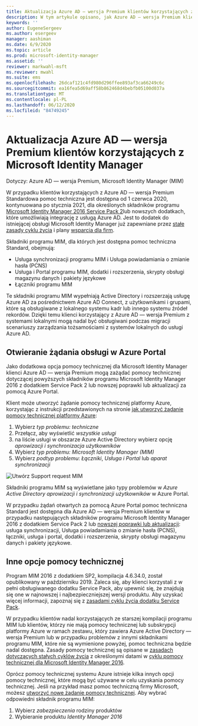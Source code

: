 ```yaml
---
title: Aktualizacja Azure AD — wersja Premium klientów korzystających z Microsoft Identity Manager | Microsoft Docs
description: W tym artykule opisano, jak Azure AD — wersja Premium klienci mogą uzyskać pomoc techniczną po 21 stycznia 2021.
keywords: ''
author: EugeneSergeev
ms.author: esergeev
manager: aashiman
ms.date: 6/9/2020
ms.topic: article
ms.prod: microsoft-identity-manager
ms.assetid: ''
reviewer: markwahl-msft
ms.reviewer: mwahl
ms.suite: ems
ms.openlocfilehash: 26dcaf121c4fd980d296ffee893af3ca66249c6c
ms.sourcegitcommit: ea16fea5d69aff58b862468d4bebfb05100d037a
ms.translationtype: MT
ms.contentlocale: pl-PL
ms.lasthandoff: 06/12/2020
ms.locfileid: "84749245"
---
```

# <a name="support-update-for-azure-ad-premium-customers-using-microsoft-identity-manager"></a>Aktualizacja Azure AD — wersja Premium klientów korzystających z Microsoft Identity Manager

Dotyczy: Azure AD — wersja Premium, Microsoft Identity Manager (MIM)

W przypadku klientów korzystających z Azure AD — wersja Premium Standardowa pomoc techniczna jest dostępna od 1 czerwca 2020, kontynuowana po stycznia 2021, dla określonych składników programu [Microsoft Identity Manager 2016 Service Pack 2](https://docs.microsoft.com/microsoft-identity-manager/microsoft-identity-manager-2016)lub nowszych dodatkach, które umożliwiają integrację z usługą Azure AD. Jest to dodatek do istniejącej obsługi Microsoft Identity Manager już zapewniane przez [stałe zasady cyklu życia](https://docs.microsoft.com//lifecycle/policies/fixed) i plany [wsparcia dla firm](https://support.microsoft.com/help/4341255).

Składniki programu MIM, dla których jest dostępna pomoc techniczna Standard, obejmują:
- Usługa synchronizacji programu MIM i Usługa powiadamiania o zmianie hasła (PCNS)
- Usługa i Portal programu MIM, dodatki i rozszerzenia, skrypty obsługi magazynu danych i pakiety językowe
- Łączniki programu MIM

Te składniki programu MIM wypełniają Active Directory i rozszerzają usługę Azure AD za pośrednictwem Azure AD Connect, z użytkownikami i grupami, które są obsługiwane z lokalnego systemu kadr lub innego systemu źródeł rekordów. Dzięki temu klienci korzystający z Azure AD — wersja Premium z systemami lokalnymi mogą nadal być obsługiwani podczas migracji scenariuszy zarządzania tożsamościami z systemów lokalnych do usługi Azure AD. 

## <a name="opening-a-support-request-in-the-azure-portal"></a>Otwieranie żądania obsługi w Azure Portal

Jako dodatkowa opcja pomocy technicznej dla Microsoft Identity Manager klienci Azure AD — wersja Premium mogą zażądać pomocy technicznej dotyczącej powyższych składników programu Microsoft Identity Manager 2016 z dodatkiem Service Pack 2 lub nowszej poprawki lub aktualizacji za pomocą Azure Portal.

Klient może utworzyć żądanie pomocy technicznej platformy Azure, korzystając z instrukcji przedstawionych na stronie [jak utworzyć żądanie pomocy technicznej platformy Azure](https://docs.microsoft.com/azure/azure-portal/supportability/how-to-create-azure-support-request):
1. Wybierz *typ problemu: techniczne*
1. Przełącz, aby wyświetlić *wszystkie usługi*
1. na liście usługi w obszarze Azure Active Directory wybierz opcję *aprowizacji i synchronizacja użytkowników*
1. Wybierz *typ problemu: Microsoft Identity Manager (MIM)*
1. Wybierz *podtyp problemu*: *Łączniki*, *Usługa i Portal* lub *aparat synchronizacji*

![Utwórz Support request MIM](media/azure-active-directory-new-support-request.png)

Składniki programu MIM są wyświetlane jako typy problemów w *Azure Active Directory aprowizacji i synchronizacji użytkowników* w Azure Portal.

W przypadku żądań otwartych za pomocą Azure Portal pomoc techniczna Standard jest dostępna dla Azure AD — wersja Premium klientów w przypadku następujących składników programu Microsoft Identity Manager 2016 z dodatkiem Service Pack 2 lub [nowszej poprawki lub aktualizacji](reference/version-history.md): usługa synchronizacji, Usługa powiadamiania o zmianie hasła (PCNS), łączniki, usługa i portal, dodatki i rozszerzenia, skrypty obsługi magazynu danych i pakiety językowe.

## <a name="other-support-options"></a>Inne opcje pomocy technicznej

Program MIM 2016 z dodatkiem SP2, kompilacja 4.6.34.0, został opublikowany w październiku 2019. Zaleca się, aby klienci korzystali z w pełni obsługiwanego dodatku Service Pack, aby upewnić się, że znajdują się one w najnowszej i najbezpieczniejszej wersji produktu. Aby uzyskać więcej informacji, zapoznaj się z [zasadami cyklu życia dodatku Service Pack](https://support.microsoft.com/help/17138).

W przypadku klientów nadal korzystających ze starszej kompilacji programu MIM lub klientów, którzy nie mają pomocy technicznej lub subskrypcji platformy Azure w ramach zestawu, który zawiera Azure Active Directory — wersja Premium lub w przypadku problemów z innymi składnikami programu MIM, które nie są wymienione powyżej, pomoc techniczna będzie nadal dostępna. Zasady pomocy technicznej są opisane w [zasadach dotyczących stałych cyklów życia](https://docs.microsoft.com/lifecycle/policies/fixed) z określonymi datami w [cyklu pomocy technicznej dla Microsoft Identity Manager 2016](https://support.microsoft.com/lifecycle/search?alpha=microsoft%20identity%20manager%202016).

Oprócz pomocy technicznej systemu Azure istnieje kilka innych opcji pomocy technicznej, które mogą być używane w celu uzyskania pomocy technicznej. Jeśli na przykład masz pomoc techniczną firmy Microsoft, możesz [utworzyć nowe żądanie pomocy technicznej](https://support.microsoft.com/supportforbusiness/productselection). Aby wybrać odpowiedni składnik programu MIM:
1. Wybierz *zabezpieczenia* rodziny produktów
1. Wybieranie produktu *Identity Manager 2016*
